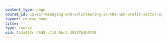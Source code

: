 ```yaml
---
content_type: page
course_id: 15-967-managing-and-volunteering-in-the-non-profit-sector-spring-2005
layout: course_home
title: ''
type: course
uid: 3a3a392c-28d9-c114-6bc3-3853764b9310
---
```

